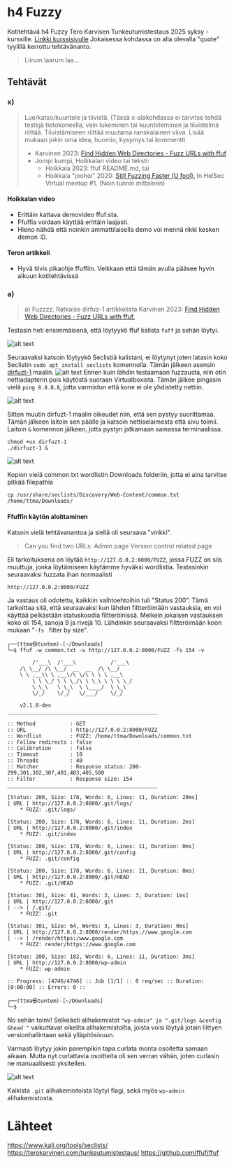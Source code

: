 # h4 Fuzzy
Kotitehtävä h4 Fuzzy Tero Karvisen Tunkeutumistestaus 2025 syksy -kurssille. [Linkki kurssisivulle](https://terokarvinen.com/tunkeutumistestaus/)
Jokaisessa kohdassa on alla olevalla "quote" tyylillä kerrottu tehtävänanto.
>Liirum laarum laa...
## Tehtävät
### x)
> Lue/katso/kuuntele ja tiivistä. (Tässä x-alakohdassa ei tarvitse tehdä testejä tietokoneella, vain lukeminen tai kuunteleminen ja tiivistelmä riittää. Tiivistämiseen riittää muutama ranskalainen viiva. Lisää mukaan jokin oma idea, huomio, kysymys tai kommentti
> * Karvinen 2023: [Find Hidden Web Directories - Fuzz URLs with ffuf](https://terokarvinen.com/2023/fuzz-urls-find-hidden-directories/)
> * Jompi kumpi, Hoikkalan video tai teksti:
>   * Hoikkala 2023: ffuf README.md, tai
>   * Hoikkala "joohoi" 2020: [Still Fuzzing Faster (U fool).](https://www.youtube.com/watch?v=mbmsT3AhwWU) In HelSec Virtual meetup #1. (Noin tunnin mittainen)

#### Hoikkalan video
 
* Erittäin kattava demovideo ffuf:sta. 
* Ffuffia voidaan käyttää erittäin laajasti.
* Hieno nähdä että noinkin ammattilaisella demo voi mennä rikki kesken demon :D.

#### Teron artikkeli

* Hyvä tiivis pikaohje ffuffiin. Veikkaan että tämän avulla pääsee hyvin alkuun kotitehtävissä

### a) 
> a) Fuzzzz. Ratkaise dirfuz-1 artikkelista Karvinen 2023: [Find Hidden Web Directories - Fuzz URLs with ffuf.](https://terokarvinen.com/2023/fuzz-urls-find-hidden-directories/)

Testasin heti ensimmäisenä, että löytyykö ffuf kalista `fuff` ja sehän löytyi.

![alt text](image.png)

Seuraavaksi katsoin löytyykö Seclistiä kalistani, ei löytynyt joten latasin koko Seclistin `sudo apt install seclists` komennolla. Tämän jälkeen asensin [dirfuzt-1](https://terokarvinen.com/2023/fuzz-urls-find-hidden-directories/dirfuzt-1) maalin.
![alt text](image-1.png)
Ennen kuin lähdin testaamaan fuzzausta, niin otin nettiadapterin pois käytöstä suoraan Virtualboxista. Tämän jälkee pingasin vielä `ping 8.8.8.8`, jotta varmistun että kone ei ole yhdistetty nettiin.

![alt text](image-2.png)

Sitten muutin dirfuzt-1 maalin oikeudet niin, että sen pystyy suorittamaa. Tämän jälkeen laitoin sen päälle ja katsoin nettiselaimesta että sivu toimii. Laitoin `&` komennon jälkeen, jotta pystyn jatkamaan samassa terminaalissa.

    chmod +ux dirfuzt-1
    ./dirfuzt-1 &

![alt text](image-3.png)

Kopion vielä common.txt wordlistin Downloads folderiin, jotta ei aina tarvitse pitkää filepathia

    cp /usr/share/seclists/Discovery/Web-Content/common.txt /home/ttma/Downloads/ 

#### Ffuffin käytön aloittaminen
Katsoin vielä tehtävanantoa ja siellä oli seuraava "vinkki".
> Can you find two URLs:
Admin page
Version control related page

Eli tarkoituksena on löytää `http://127.0.0.2:8000/FUZZ`, jossa FUZZ on siis muuttuja, jonka löytämiseen käytämme hyväksi wordlistia. Testasinkin seuraavaksi fuzzata ihan normaalisti

    http://127.0.0.2:8000/FUZZ

Ja vastaus oli odotettu, kaikkiin vaihtoehtoihin tuli "Status 200". Tämä tarkoittaa sitä, että seuraavaksi kun lähden filtteröimään vastauksia, en voi käyttää pelkästään statuskoodia filtteröinissä. Melkein jokaisen vastauksen koko oli 154, sanoja 9 ja rivejä 10. Lähdinkin seuraavaksi filtteröimään koon mukaan "`-fs `  filter by size".

    ┌──(ttma㉿tuntem)-[~/Downloads]
    └─$ ffuf -w common.txt -u http://127.0.0.2:8000/FUZZ -fs 154 -v

            /'___\  /'___\           /'___\       
        /\ \__/ /\ \__/  __  __  /\ \__/       
        \ \ ,__\\ \ ,__\/\ \/\ \ \ \ ,__\      
            \ \ \_/ \ \ \_/\ \ \_\ \ \ \ \_/      
            \ \_\   \ \_\  \ \____/  \ \_\       
            \/_/    \/_/   \/___/    \/_/       

        v2.1.0-dev
    ________________________________________________

    :: Method           : GET
    :: URL              : http://127.0.0.2:8000/FUZZ
    :: Wordlist         : FUZZ: /home/ttma/Downloads/common.txt
    :: Follow redirects : false
    :: Calibration      : false
    :: Timeout          : 10
    :: Threads          : 40
    :: Matcher          : Response status: 200-299,301,302,307,401,403,405,500
    :: Filter           : Response size: 154
    ________________________________________________

    [Status: 200, Size: 178, Words: 6, Lines: 11, Duration: 20ms]
    | URL | http://127.0.0.2:8000/.git/logs/
        * FUZZ: .git/logs/

    [Status: 200, Size: 178, Words: 6, Lines: 11, Duration: 2ms]
    | URL | http://127.0.0.2:8000/.git/index
        * FUZZ: .git/index

    [Status: 200, Size: 178, Words: 6, Lines: 11, Duration: 0ms]
    | URL | http://127.0.0.2:8000/.git/config
        * FUZZ: .git/config

    [Status: 200, Size: 178, Words: 6, Lines: 11, Duration: 0ms]
    | URL | http://127.0.0.2:8000/.git/HEAD
        * FUZZ: .git/HEAD

    [Status: 301, Size: 41, Words: 3, Lines: 3, Duration: 1ms]
    | URL | http://127.0.0.2:8000/.git
    | --> | /.git/
        * FUZZ: .git

    [Status: 301, Size: 64, Words: 3, Lines: 3, Duration: 0ms]
    | URL | http://127.0.0.2:8000/render/https://www.google.com
    | --> | /render/https:/www.google.com
        * FUZZ: render/https://www.google.com

    [Status: 200, Size: 182, Words: 6, Lines: 11, Duration: 3ms]
    | URL | http://127.0.0.2:8000/wp-admin
        * FUZZ: wp-admin

    :: Progress: [4746/4746] :: Job [1/1] :: 0 req/sec :: Duration: [0:00:00] :: Errors: 0 ::
                                                                                                    
    ┌──(ttma㉿tuntem)-[~/Downloads]
    └─$ 

No sehän toimi! Selkeästi alihakemistot ``"wp-admin" ja ".git/logs &config &head "`` vaikuttavat oikeilta alihakemistoilta, joista voisi löytyä jotain liittyen versionhallintaan sekä ylläpitösivuun. 

Varmasti löytyy jokin parempikin tapa curlata monta osoitetta samaan aikaan. Mutta nyt curlattavia osoitteita oli sen verran vähän, joten curlasin ne manuaalisesti yksitellen.

![alt text](image-4.png)

Kaikista `.git` alihakemistoista löytyi flagi, sekä myös `wp-admin` alihakemistosta.

# Lähteet
https://www.kali.org/tools/seclists/
https://terokarvinen.com/tunkeutumistestaus/
https://github.com/ffuf/ffuf